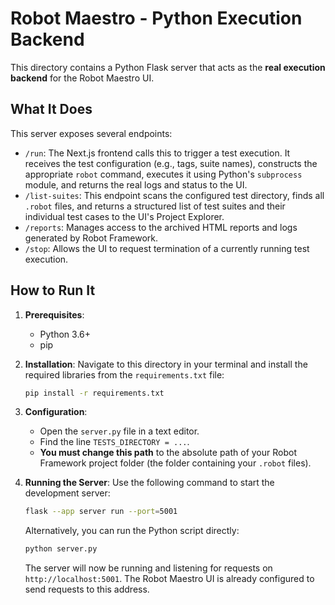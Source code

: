
# Robot Maestro - Python Execution Backend

This directory contains a Python Flask server that acts as the **real execution backend** for the Robot Maestro UI.

## What It Does

This server exposes several endpoints:
- `/run`: The Next.js frontend calls this to trigger a test execution. It receives the test configuration (e.g., tags, suite names), constructs the appropriate `robot` command, executes it using Python's `subprocess` module, and returns the real logs and status to the UI.
- `/list-suites`: This endpoint scans the configured test directory, finds all `.robot` files, and returns a structured list of test suites and their individual test cases to the UI's Project Explorer.
- `/reports`: Manages access to the archived HTML reports and logs generated by Robot Framework.
- `/stop`: Allows the UI to request termination of a currently running test execution.

## How to Run It

1.  **Prerequisites**:
    *   Python 3.6+
    *   pip

2.  **Installation**:
    Navigate to this directory in your terminal and install the required libraries from the `requirements.txt` file:
    ```sh
    pip install -r requirements.txt
    ```

3.  **Configuration**:
    *   Open the `server.py` file in a text editor.
    *   Find the line `TESTS_DIRECTORY = ...`.
    *   **You must change this path** to the absolute path of your Robot Framework project folder (the folder containing your `.robot` files).

4.  **Running the Server**:
    Use the following command to start the development server:
    ```sh
    flask --app server run --port=5001
    ```
    Alternatively, you can run the Python script directly:
     ```sh
    python server.py
    ```

    The server will now be running and listening for requests on `http://localhost:5001`. The Robot Maestro UI is already configured to send requests to this address.
